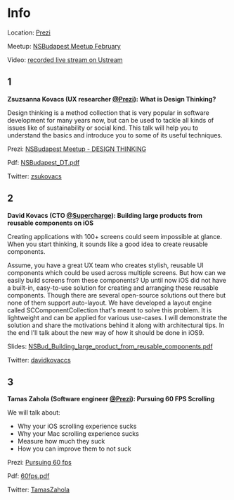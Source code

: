 Info
===========

Location: [Prezi](https://www.google.hu/maps/place/Prezi/@47.5057092,19.0544798,17z)

Meetup: [NSBudapest Meetup February](http://www.meetup.com/NSBudapest/events/228345081/)

Video: [recorded live stream on Ustream](http://ustre.am/19DLd)

1
---
**Zsuzsanna Kovacs (UX researcher [@Prezi](https://twitter.com/prezi)): What is Design Thinking?**

Design thinking is a method collection that is very popular in software development for many years now, but can be used to tackle all kinds of issues like of sustainability or social kind. This talk will help you to understand the basics and introduce you to some of its useful techniques.

Prezi: [NSBudapest Meetup - DESIGN THINKING](https://prezi.com/hrqnflpkpi7l/nsbudapest-meetup-design-thinking/)

Pdf: [NSBudapest_DT.pdf](https://github.com/NSBudapest/NSBudapestMeetup/blob/master/presentations/February/NSBudapest_DT.pdf)

Twitter: [zsukovacs](https://twitter.com/zsukovacs)

2
---

**David Kovacs (CTO [@Supercharge](https://twitter.com/TeamSupercharge)): Building large products from reusable components on iOS**

Creating applications with 100+ screens could seem impossible at glance. When you start thinking, it sounds like a good idea to create reusable components.

Assume, you have a great UX team who creates stylish, reusable UI components which could be used across multiple screens.
But how can we easily build screens from these components? Up until now iOS did not have a built-in, easy-to-use solution for creating and arranging these reusable components. Though there are several open-source solutions out there but none of them support auto-layout.
We have developed a layout engine called SCComponentCollection that's meant to solve this problem. It is lightweight and can be applied for various use-cases. I will demonstrate the solution and share the motivations behind it along with architectural tips.
In the end I'll talk about the new way of how it should be done in iOS9.

Slides: [NSBud_Building_large_product_from_reusable_components.pdf](https://github.com/NSBudapest/NSBudapestMeetup/blob/master/presentations/February/NSBud_Building_large_product_from_reusable_components.pdf)

Twitter: [davidkovaccs](https://twitter.com/davidkovaccs)

3
---

**Tamas Zahola (Software engineer [@Prezi](https://twitter.com/prezi)): Pursuing 60 FPS Scrolling**

We will talk about:

- Why your iOS scrolling experience sucks
- Why your Mac scrolling experience sucks
- Measure how much they suck
- How you can improve them to not suck

Prezi: [Pursuing 60 fps](https://prezi.com/tmwogkeaa9pl/pursuing-60-fps)

Pdf: [60fps.pdf](https://github.com/NSBudapest/NSBudapestMeetup/blob/master/presentations/February/60fps.pdf)

Twitter: [TamasZahola](https://twitter.com/TamasZahola)
